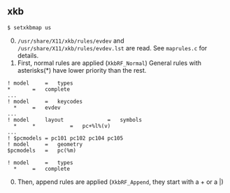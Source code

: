 xkb
-

`$ setxkbmap us`

0) `/usr/share/X11/xkb/rules/evdev` and `/usr/share/X11/xkb/rules/evdev.lst` are read. See `maprules.c` for details.
0) First, normal rules are applied (`XkbRF_Normal`) General rules with asterisks(*) have lower priority than the rest.
```
! model		=	types
*		=	complete
...
! model		=	keycodes
  *		=	evdev
...
! model		layout				=	symbols
  *		*			=	pc+%l%(v)
...
! $pcmodels = pc101 pc102 pc104 pc105
! model		=	geometry
$pcmodels	=	pc(%m)

! model		=	types
  *		=	complete
```
0) Then, append rules are applied (`XkbRF_Append`, they start with a + or a |)

